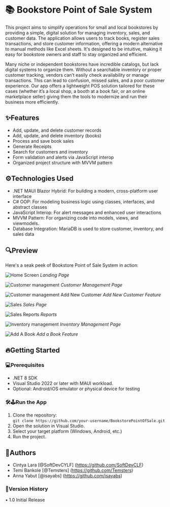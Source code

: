 # 📚 Bookstore Point of Sale System
This project aims to simplify operations for small and local bookstores by providing a simple, digital solution for managing inventory, sales, and customer data. The application allows users to track books, register sales transactions, and store customer information, offering a modern alternative to manual methods like Excel sheets. It's designed to be intuitive, making it easy for bookstore owners and staff to stay organized and efficient.  

Many niche or independent bookstores have incredible catalogs, but lack digital systems to organize them. Without a searchable inventory or proper customer tracking, vendors can’t easily check availability or manage transactions. This can lead to confusion, missed sales, and a poor customer experience.
Our app offers a lightweight POS solution tailored for these cases  (whether it’s a local shop, a booth at a book fair, or an online marketplace seller) giving them the tools to modernize and run their business more efficiently.

## ✨Features
-	Add, update, and delete customer records
-	Add, update, and delete inventory (books)
-	Process and save book sales
-	Generate Receipts 
-	Search for customers and inventory
-	Form validation and alerts via JavaScript interop
-	Organized project structure with MVVM pattern

## ⚙️Technologies Used 
-	.NET MAUI Blazor Hybrid: For building a modern, cross-platform user interface
-	C# OOP: For modeling business logic using classes, interfaces, and abstract classes
-	JavaScript Interop: For alert messages and enhanced user interactions
-	MVVM Pattern: For organizing code into models, views, and viewmodels.
-	Database Integration: MariaDB is used to store customer, inventory, and sales data

## 🔍Preview
Here's a seak peek of Bookstore Point of Sale System in action:

![Home Screen](./READMEimgs/HomePage.png)
*Landing Page*

![Customer management](./READMEimgs/CustomerManagement.png)
*Customer Management Page*

![Customer management Add New Customer](./READMEimgs/AddNewCustomer.png)
*Add New Customer Feature*

![Sales](./READMEimgs/Sales.png)
*Sales Page*

![Sales Reports](./READMEimgs/salereports.png)
*Reports*

![Inventory management](./READMEimgs/InventoryManagement.png)
*Inventory Management Page*

![Add A Book](./READMEimgs/AddBook.png)
*Add a Book Feature*

## 🔥Getting Started
### 💻Prerequisites
-	.NET 8 SDK
-	Visual Studio 2022 or later with MAUI workload.
-	Optional: Android/iOS emulator or physical device for testing
  
### 🛠️🕹️Run the App
1.	Clone the repository:  
`git clone https://github.com/your-username/BookstorePointOfSale.git`
1.	Open the solution in Visual Studio.
1.	Select your target platform (Windows, Android, etc.)
1.	Run the project.

## 👥Authors
- Cintya Lara [@SoftDevCYLF] (https://github.com/SoftDevCLF)
- Temi Bankole [@Temsters] (https://github.com/Temsters)
- Anna Yabut [@isayabs] (https://github.com/isayabs)

### 📜Version History
•	1.0 Initial Release
